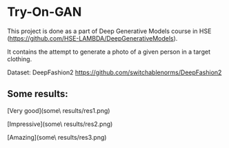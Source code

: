 # Try-On-GAN

This project is done as a part of Deep Generative Models course in HSE (https://github.com/HSE-LAMBDA/DeepGenerativeModels).

It contains the attempt to generate a photo of a given person in a target clothing. 

Dataset: DeepFashion2 https://github.com/switchablenorms/DeepFashion2


## Some results:

[Very good](some\ results/res1.png)

[Impressive](some\ results/res2.png)

[Amazing](some\ results/res3.png)
